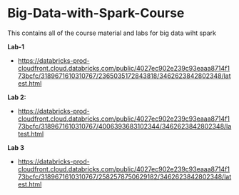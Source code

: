 # Big-Data-with-Spark-Course
This contains all of the course material and labs for big data wiht spark

**Lab-1**
- https://databricks-prod-cloudfront.cloud.databricks.com/public/4027ec902e239c93eaaa8714f173bcfc/3189671610310767/2365035172843818/3462623842802348/latest.html

**Lab 2:**
- https://databricks-prod-cloudfront.cloud.databricks.com/public/4027ec902e239c93eaaa8714f173bcfc/3189671610310767/4006393683102344/3462623842802348/latest.html

**Lab 3**
- https://databricks-prod-cloudfront.cloud.databricks.com/public/4027ec902e239c93eaaa8714f173bcfc/3189671610310767/2582578750629182/3462623842802348/latest.html
